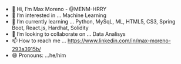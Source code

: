 - 👋 Hi, I’m Max Moreno   -  @MENM-HRRY
- 👀 I’m interested in ... Machine Learning
- 🌱 I’m currently learning ... Python, MySqL, ML, HTML5, CS3, Spring Boot, React.js, Hardhat, Solidity
- 💞️ I’m looking to collaborate on ... Data Analisys
- 📫 How to reach me ... https://www.linkedin.com/in/max-moreno-293a3915b/
- 😄 Pronouns: ...he/him
 

<!---
MENM-HRRY/MENM-HRRY is a ✨ special ✨ repository because its `README.md` (this file) appears on your GitHub profile.
You can click the Preview link to take a look at your changes.
--->
